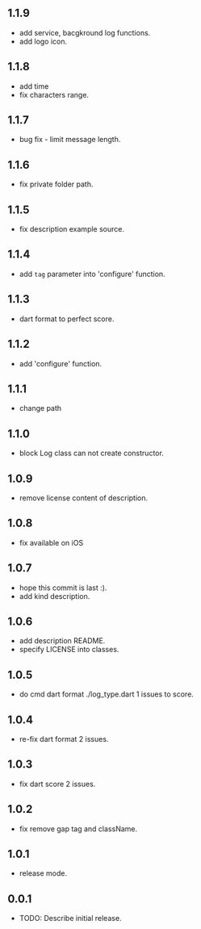 ## 1.1.9
* add service, bacgkround log functions.
* add logo icon.

## 1.1.8
* add time
* fix characters range.

## 1.1.7
* bug fix - limit message length.

## 1.1.6
* fix private folder path.

## 1.1.5
* fix description example source.

## 1.1.4
* add `tag` parameter into 'configure' function.

## 1.1.3
* dart format to perfect score.

## 1.1.2
* add 'configure' function.

## 1.1.1
* change path

## 1.1.0
* block Log class can not create constructor.

## 1.0.9
* remove license content of description.

## 1.0.8
* fix available on iOS

## 1.0.7
* hope this commit is last :).
* add kind description.

## 1.0.6
* add description README.
* specify LICENSE into classes.

## 1.0.5
* do cmd dart format ./log_type.dart 1 issues to score.

## 1.0.4
* re-fix dart format 2 issues.

## 1.0.3
* fix dart score 2 issues.

## 1.0.2
* fix remove gap tag and className.

## 1.0.1
* release mode.

## 0.0.1

* TODO: Describe initial release.
